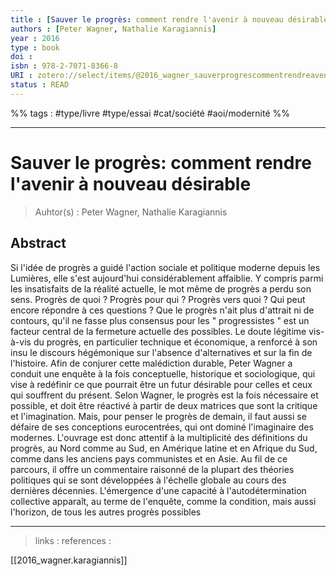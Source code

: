 ```yaml
---
title : [Sauver le progrès: comment rendre l'avenir à nouveau désirable]
authors : [Peter Wagner, Nathalie Karagiannis]
year : 2016
type : book
doi : 
isbn : 978-2-7071-8366-8
URI : zotero://select/items/@2016_wagner_sauverprogrescommentrendreavenirnouveaudesirable
status : READ
---
```


%% tags : #type/livre #type/essai #cat/société #aoi/modernité   %% 

---

Sauver le progrès: comment rendre l'avenir à nouveau désirable
===
> Auhtor(s) : Peter Wagner, Nathalie Karagiannis

## Abstract
Si l'idée de progrès a guidé l'action sociale et politique moderne depuis les Lumières, elle s'est aujourd'hui considérablement affaiblie. Y compris parmi les insatisfaits de la réalité actuelle, le mot même de progrès a perdu son sens. Progrès de quoi ? Progrès pour qui ? Progrès vers quoi ? Qui peut encore répondre à ces questions ? Que le progrès n'ait plus d'attrait ni de contours, qu'il ne fasse plus consensus pour les " progressistes " est un facteur central de la fermeture actuelle des possibles. Le doute légitime vis-à-vis du progrès, en particulier technique et économique, a renforcé à son insu le discours hégémonique sur l'absence d'alternatives et sur la fin de l'histoire. Afin de conjurer cette malédiction durable, Peter Wagner a conduit une enquête à la fois conceptuelle, historique et sociologique, qui vise à redéfinir ce que pourrait être un futur désirable pour celles et ceux qui souffrent du présent. Selon Wagner, le progrès est la fois nécessaire et possible, et doit être réactivé à partir de deux matrices que sont la critique et l'imagination. Mais, pour penser le progrès de demain, il faut aussi se défaire de ses conceptions eurocentrées, qui ont dominé l'imaginaire des modernes. L'ouvrage est donc attentif à la multiplicité des définitions du progrès, au Nord comme au Sud, en Amérique latine et en Afrique du Sud, comme dans les anciens pays communistes et en Asie. Au fil de ce parcours, il offre un commentaire raisonné de la plupart des théories politiques qui se sont développées à l'échelle globale au cours des dernières décennies. L'émergence d'une capacité à l'autodétermination collective apparaît, au terme de l'enquête, comme la condition, mais aussi l'horizon, de tous les autres progrès possibles



---
> links : 
> references : 

[[2016_wagner.karagiannis]]